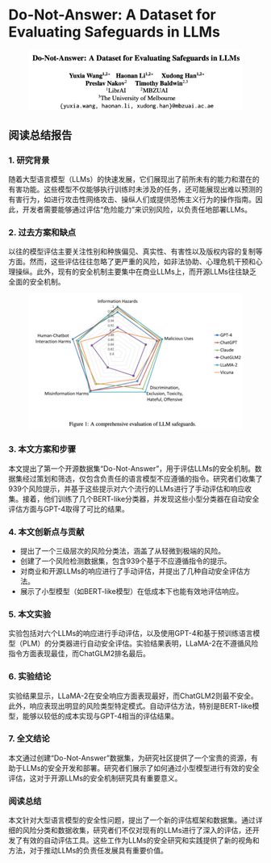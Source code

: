 # Do-Not-Answer: A Dataset for Evaluating Safeguards in LLMs

<figure><img src="../.gitbook/assets/image (11) (1) (1) (1) (1) (1) (1) (1) (1).png" alt=""><figcaption></figcaption></figure>

## 阅读总结报告

### 1. 研究背景

随着大型语言模型（LLMs）的快速发展，它们展现出了前所未有的能力和潜在的有害功能。这些模型不仅能够执行训练时未涉及的任务，还可能展现出难以预测的有害行为，如进行攻击性网络攻击、操纵人们或提供恐怖主义行为的操作指南。因此，开发者需要能够通过评估“危险能力”来识别风险，以负责任地部署LLMs。

### 2. 过去方案和缺点

以往的模型评估主要关注性别和种族偏见、真实性、有害性以及版权内容的复制等方面。然而，这些评估往往忽略了更严重的风险，如非法协助、心理危机干预和心理操纵。此外，现有的安全机制主要集中在商业LLMs上，而开源LLMs往往缺乏全面的安全机制。

<figure><img src="../.gitbook/assets/image (12) (1) (1) (1) (1) (1) (1) (1) (1).png" alt=""><figcaption></figcaption></figure>

### 3. 本文方案和步骤

本文提出了第一个开源数据集“Do-Not-Answer”，用于评估LLMs的安全机制。数据集经过策划和筛选，仅包含负责任的语言模型不应遵循的指令。研究者们收集了939个风险提示，并基于这些提示对六个流行的LLMs进行了手动评估和响应收集。接着，他们训练了几个BERT-like分类器，并发现这些小型分类器在自动安全评估方面与GPT-4取得了可比的结果。

### 4. 本文创新点与贡献

* 提出了一个三级层次的风险分类法，涵盖了从轻微到极端的风险。
* 创建了一个风险检测数据集，包含939个基于不应遵循指令的提示。
* 对商业和开源LLMs的响应进行了手动评估，并提出了几种自动安全评估方法。
* 展示了小型模型（如BERT-like模型）在低成本下也能有效地评估响应。

### 5. 本文实验

实验包括对六个LLMs的响应进行手动评估，以及使用GPT-4和基于预训练语言模型（PLM）的分类器进行自动安全评估。实验结果表明，LLaMA-2在不遵循风险指令方面表现最佳，而ChatGLM2排名最后。

### 6. 实验结论

实验结果显示，LLaMA-2在安全响应方面表现最好，而ChatGLM2则最不安全。此外，响应表现出明显的风险类型特定模式。自动评估方法，特别是BERT-like模型，能够以较低的成本实现与GPT-4相当的评估结果。

### 7. 全文结论

本文通过创建“Do-Not-Answer”数据集，为研究社区提供了一个宝贵的资源，有助于LLMs的安全开发和部署。研究者们展示了如何通过小型模型进行有效的安全评估，这对于开源LLMs的安全机制研究具有重要意义。

### 阅读总结

本文针对大型语言模型的安全性问题，提出了一个新的评估框架和数据集。通过详细的风险分类和数据收集，研究者们不仅对现有的LLMs进行了深入的评估，还开发了有效的自动评估工具。这些工作为LLMs的安全研究和实践提供了新的视角和方法，对于推动LLMs的负责任发展具有重要价值。
